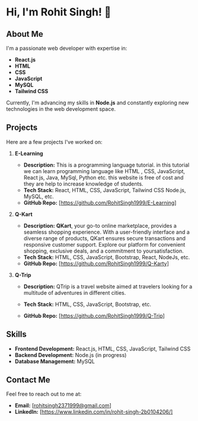 # Hi, I'm Rohit Singh! 👋

## About Me

I'm a passionate web developer with expertise in:
- **React.js**  
- **HTML**
- **CSS**
- **JavaScript**
- **MySQL**
- **Tailwind CSS**

Currently, I'm advancing my skills in **Node.js** and constantly exploring new technologies in the web development space.

## Projects

Here are a few projects I've worked on:

1. **E-Learning**
   - **Description:** This is a programming language tutorial. in this tutorial we can learn programming language like HTML , CSS, JavaScript, React js, Java, MySql, Python etc. this 
                      website is free of cost and they are help to increase knowledge of students.
   - **Tech Stack:** React, HTML, CSS, JavaScript, Tailwind CSS Node.js, MySQL, etc.
   - **GitHub Repo:** [https://github.com/RohitSingh1999/E-Learning]

2. **Q-Kart**
   - **Description:** **QKart**, your go-to online marketplace, provides a seamless shopping experience. With a user-friendly interface and a diverse range of products, QKart ensures 
                                 secure transactions and responsive customer support. Explore our platform for convenient shopping, exclusive deals, and a commitment to yoursatisfaction. 
   - **Tech Stack:** HTML, CSS, JavaScript, Bootstrap, React, NodeJs, etc.
   - **GitHub Repo:** [https://github.com/RohitSingh1999/Q-Karty]

3. **Q-Trip**
   - **Description:** QTrip is a travel website aimed at travelers looking for a multitude of adventures in different cities. 




   - **Tech Stack:** HTML, CSS, JavaScript, Bootstrap,  etc.
   - **GitHub Repo:** [https://github.com/RohitSingh1999/Q-Trip]

## Skills

- **Frontend Development:** React.js, HTML, CSS, JavaScript, Tailwind CSS
- **Backend Development:** Node.js (in progress)
- **Database Management:** MySQL

## Contact Me

Feel free to reach out to me at:
- **Email:** [rohitsingh2371999@gmail.com]
- **LinkedIn:** [https://www.linkedin.com/in/rohit-singh-2b0104206/]

